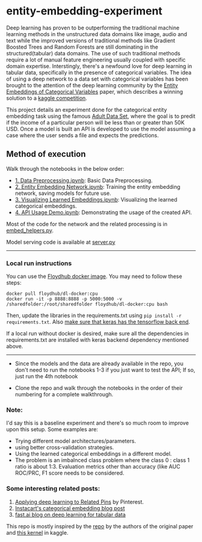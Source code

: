 # entity-embedding-experiment

Deep learning has proven to be outperforming the traditional machine learning methods in the unstructured data domains like image, audio and text while the improved versions of traditional methods like Gradient Boosted Trees and Random Forests are still dominating in the structured(tabular) data domains. The use of such traditional methods require a lot of manual feature engineering usually coupled with specific domain expertise. Interstingly, there's a newfound love for deep learning in tabular data, specifically in the presence of categorical variables. The idea of using a deep network to a data set with categorical variables has been brought to the attention of the deep learning community by the [Entity Embeddings of Categorical Variables](https://arxiv.org/abs/1604.06737) paper, which describes a winning solution to a [kaggle competition](https://www.kaggle.com/c/rossmann-store-sales).

This project details an experiment done for the categorical entity embedding task using the famous [Adult Data Set](https://archive.ics.uci.edu/ml/datasets/adult), where the goal is to predit if the income of a particular person will be less than or greater than 50K USD. Once a model is built an API is developed to use the model assuming a case where the user sends a file and expects the predictions.

## Method of execution

Walk through the notebooks in the below order:

* [1. Data Preprocessing.ipynb](https://github.com/akilat90/entity-embedding-experiment/blob/master/1.%20Data%20Preprocessing.ipynb): Basic Data Preprocessing.
* [2. Entity Embedding Network.ipynb](https://github.com/akilat90/entity-embedding-experiment/blob/master/2.%20Entity%20Embedding%20Network.ipynb): Training the entity embedding network, saving models for future use.
* [3. Visualizing Learned Embeddings.ipynb](https://github.com/akilat90/entity-embedding-experiment/blob/master/3.%20Visualizing%20Learned%20Embeddings.ipynb): Visualizing the learned categorical embeddings.
* [4. API Usage Demo.ipynb](https://github.com/akilat90/entity-embedding-experiment/blob/master/4.%20API%20Usage%20Demo.ipynb): Demonstrating the usage of the created API.

Most of the code for the network and the related processing is in [embed_helpers.py](embed_helpers.py).

Model serving code is available at [server.py](https://github.com/akilat90/entity-embedding-experiment/blob/master/server.py)

---

### Local run instructions

You can use the [Floydhub docker image](https://github.com/floydhub/dl-docker). You may need to follow these steps:

    docker pull floydhub/dl-docker:cpu
    docker run -it -p 8888:8888 -p 5000:5000 -v /sharedfolder:/root/sharedfolder floydhub/dl-docker:cpu bash
    
Then, update the libraries in the requirements.txt using `pip install -r requirements.txt`. Also [make sure that keras has the tensorflow back end](https://keras.io/backend/).

If a local run without docker is desired, make sure all the dependencies in requirements.txt are installed with keras backend dependency mentioned above.

---    

* Since the models and the data are already available in the repo, you don't need to run the notebooks 1-3 if you just want to test the API; If so, just run the 4th notebook 

* Clone the repo and walk through the notebooks in the order of their numbering for a complete walkthrough.

### Note:

I'd say this is a baseline experiment and there's so much room to improve upon this setup. Some examples are:

* Trying different model architectures/parameters.
* using better cross-validation strategies. 
* Using the learned categorical embeddings in a different model.
* The problem is an imbalnced class problem where the class 0 : class 1 ratio is about 1:3. Evaluation metrics other than accuracy (like AUC ROC/PRC, F1 score needs to be considered.

### Some interesting related posts:

1. [Applying deep learning to Related Pins](https://medium.com/the-graph/applying-deep-learning-to-related-pins-a6fee3c92f5e) by Pinterest.
2. [Instacart's categorical embedding blog post](https://tech.instacart.com/deep-learning-with-emojis-not-math-660ba1ad6cdc)
3. [fast.ai blog on deep learning for tabular data](http://www.fast.ai/2018/04/29/categorical-embeddings/)

This repo is mostly inspired by the [repo](https://github.com/entron/entity-embedding-rossmann) by the authors of the original paper and [this kernel](https://www.kaggle.com/aquatic/entity-embedding-neural-net/code) in kaggle.
